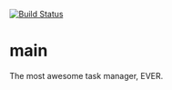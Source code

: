 [![Build Status](https://travis-ci.org/cs2103jan2016-w13-4j/main.svg?branch=master)](https://travis-ci.org/cs2103jan2016-w13-4j/main)

# main
The most awesome task manager, EVER.
